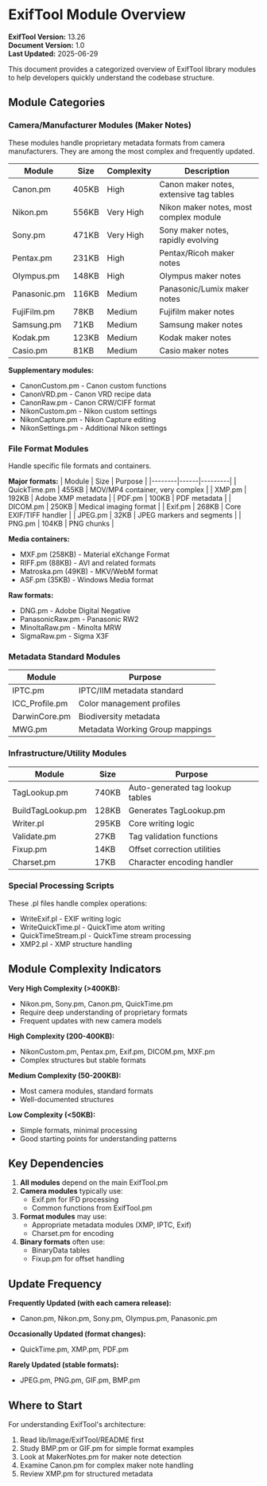 # ExifTool Module Overview

**ExifTool Version:** 13.26  
**Document Version:** 1.0  
**Last Updated:** 2025-06-29

This document provides a categorized overview of ExifTool library modules to help developers quickly understand the codebase structure.

## Module Categories

### Camera/Manufacturer Modules (Maker Notes)

These modules handle proprietary metadata formats from camera manufacturers. They are among the most complex and frequently updated.

| Module       | Size  | Complexity | Description                             |
| ------------ | ----- | ---------- | --------------------------------------- |
| Canon.pm     | 405KB | High       | Canon maker notes, extensive tag tables |
| Nikon.pm     | 556KB | Very High  | Nikon maker notes, most complex module  |
| Sony.pm      | 471KB | Very High  | Sony maker notes, rapidly evolving      |
| Pentax.pm    | 231KB | High       | Pentax/Ricoh maker notes                |
| Olympus.pm   | 148KB | High       | Olympus maker notes                     |
| Panasonic.pm | 116KB | Medium     | Panasonic/Lumix maker notes             |
| FujiFilm.pm  | 78KB  | Medium     | Fujifilm maker notes                    |
| Samsung.pm   | 71KB  | Medium     | Samsung maker notes                     |
| Kodak.pm     | 123KB | Medium     | Kodak maker notes                       |
| Casio.pm     | 81KB  | Medium     | Casio maker notes                       |

**Supplementary modules:**

- CanonCustom.pm - Canon custom functions
- CanonVRD.pm - Canon VRD recipe data
- CanonRaw.pm - Canon CRW/CIFF format
- NikonCustom.pm - Nikon custom settings
- NikonCapture.pm - Nikon Capture editing
- NikonSettings.pm - Additional Nikon settings

### File Format Modules

Handle specific file formats and containers.

**Major formats:**
| Module | Size | Purpose |
|--------|------|---------|
| QuickTime.pm | 455KB | MOV/MP4 container, very complex |
| XMP.pm | 192KB | Adobe XMP metadata |
| PDF.pm | 100KB | PDF metadata |
| DICOM.pm | 250KB | Medical imaging format |
| Exif.pm | 268KB | Core EXIF/TIFF handler |
| JPEG.pm | 32KB | JPEG markers and segments |
| PNG.pm | 104KB | PNG chunks |

**Media containers:**

- MXF.pm (258KB) - Material eXchange Format
- RIFF.pm (88KB) - AVI and related formats
- Matroska.pm (49KB) - MKV/WebM format
- ASF.pm (35KB) - Windows Media format

**Raw formats:**

- DNG.pm - Adobe Digital Negative
- PanasonicRaw.pm - Panasonic RW2
- MinoltaRaw.pm - Minolta MRW
- SigmaRaw.pm - Sigma X3F

### Metadata Standard Modules

| Module         | Purpose                         |
| -------------- | ------------------------------- |
| IPTC.pm        | IPTC/IIM metadata standard      |
| ICC_Profile.pm | Color management profiles       |
| DarwinCore.pm  | Biodiversity metadata           |
| MWG.pm         | Metadata Working Group mappings |

### Infrastructure/Utility Modules

| Module            | Size  | Purpose                          |
| ----------------- | ----- | -------------------------------- |
| TagLookup.pm      | 740KB | Auto-generated tag lookup tables |
| BuildTagLookup.pm | 128KB | Generates TagLookup.pm           |
| Writer.pl         | 295KB | Core writing logic               |
| Validate.pm       | 27KB  | Tag validation functions         |
| Fixup.pm          | 14KB  | Offset correction utilities      |
| Charset.pm        | 17KB  | Character encoding handler       |

### Special Processing Scripts

These .pl files handle complex operations:

- WriteExif.pl - EXIF writing logic
- WriteQuickTime.pl - QuickTime atom writing
- QuickTimeStream.pl - QuickTime stream processing
- XMP2.pl - XMP structure handling

## Module Complexity Indicators

**Very High Complexity (>400KB):**

- Nikon.pm, Sony.pm, Canon.pm, QuickTime.pm
- Require deep understanding of proprietary formats
- Frequent updates with new camera models

**High Complexity (200-400KB):**

- NikonCustom.pm, Pentax.pm, Exif.pm, DICOM.pm, MXF.pm
- Complex structures but stable formats

**Medium Complexity (50-200KB):**

- Most camera modules, standard formats
- Well-documented structures

**Low Complexity (<50KB):**

- Simple formats, minimal processing
- Good starting points for understanding patterns

## Key Dependencies

1. **All modules** depend on the main ExifTool.pm
2. **Camera modules** typically use:
   - Exif.pm for IFD processing
   - Common functions from ExifTool.pm
3. **Format modules** may use:
   - Appropriate metadata modules (XMP, IPTC, Exif)
   - Charset.pm for encoding
4. **Binary formats** often use:
   - BinaryData tables
   - Fixup.pm for offset handling

## Update Frequency

**Frequently Updated (with each camera release):**

- Canon.pm, Nikon.pm, Sony.pm, Olympus.pm, Panasonic.pm

**Occasionally Updated (format changes):**

- QuickTime.pm, XMP.pm, PDF.pm

**Rarely Updated (stable formats):**

- JPEG.pm, PNG.pm, GIF.pm, BMP.pm

## Where to Start

For understanding ExifTool's architecture:

1. Read lib/Image/ExifTool/README first
2. Study BMP.pm or GIF.pm for simple format examples
3. Look at MakerNotes.pm for maker note detection
4. Examine Canon.pm for complex maker note handling
5. Review XMP.pm for structured metadata
